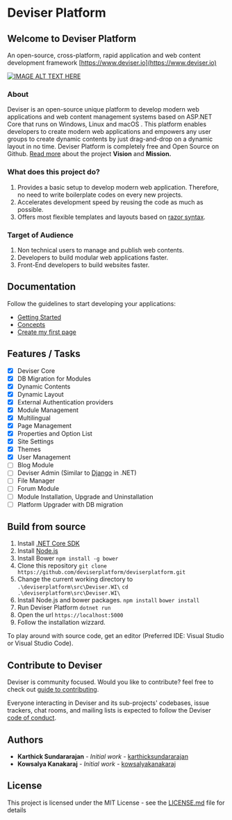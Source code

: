 # Deviser Platform
## Welcome to Deviser Platform
An open-source, cross-platform, rapid application and web content development framework [https://www.deviser.io](https://www.deviser.io)

[![IMAGE ALT TEXT HERE](https://www.deviser.io/assets/images/video_snapshot.png)](https://www.youtube.com/watch?v=_dFH5SdDZyY)

### About
Deviser is an open-source unique platform to develop modern web applications and web content management systems based on ASP.NET Core that runs on Windows, Linux and macOS . This platform enables developers to create modern web applications and empowers any user groups to create dynamic contents by just drag-and-drop on a dynamic layout in no time. Deviser Platform is completely free and Open Source on Github. [Read more](https://www.deviser.io/About) about the project **Vision** and **Mission.**

### What does this project do?
1. Provides a basic setup to develop modern web application. Therefore, no need to write boilerplate codes on every new projects.
2. Accelerates development speed by reusing the code as much as possible.
3. Offers most flexible templates and layouts based on [razor syntax](https://docs.microsoft.com/en-us/aspnet/core/mvc/views/razor?view=aspnetcore-2.1).

### Target of Audience
1. Non technical users to manage and publish web contents.
2. Developers to build modular web applications faster.
3. Front-End developers to build websites faster.

## Documentation
Follow the guidelines to start developing your applications:
* [Getting Started](https://www.deviser.io/docs/guide/get-started.html)
* [Concepts](https://www.deviser.io/docs/guide/concepts.html)
* [Create my first page](https://www.deviser.io/docs/guide/pages/index.html)

## Features / Tasks
- [x] Deviser Core
- [x] DB Migration for Modules
- [x] Dynamic Contents
- [x] Dynamic Layout
- [x] External Authentication providers
- [x] Module Management
- [x] Multilingual
- [x] Page Management
- [x] Properties and Option List
- [x] Site Settings
- [x] Themes
- [x] User Management
- [ ] Blog Module
- [ ] Deviser Admin (Similar to [Django](https://github.com/django/django) in .NET)
- [ ] File Manager
- [ ] Forum Module
- [ ] Module Installation, Upgrade and Uninstallation
- [ ] Platform Upgrader with DB migration

## Build from source
1. Install [.NET Core SDK](https://www.microsoft.com/net/download)
2. Install [Node.js](https://nodejs.org)
3. Install Bower
`npm install -g bower`
4. Clone this repository
`git clone https://github.com/deviserplatform/deviserplatform.git`
5. Change the current working directory to `.\deviserplatform\src\Deviser.WI\`
`cd .\deviserplatform\src\Deviser.WI\`
6. Install Node.js and bower packages.
`npm install`
`bower install`
7. Run Deviser Platform 
`dotnet run`
8. Open the url `https://localhost:5000`
9. Follow the installation wizzard.

To play around with source code, get an editor (Preferred IDE: Visual Studio or Visual Studio Code). 

## Contribute to Deviser
Deviser is community focused. Would you like to contribute? feel free to check out [guide to contributing](CONTRIBUTING.md).

Everyone interacting in Deviser and its sub-projects' codebases, issue trackers, chat rooms, and mailing lists is expected to follow the Deviser [code of conduct](https://www.deviser.io/codeofconduct).

## Authors

* **Karthick Sundararajan** - *Initial work* - [karthicksundararajan](https://github.com/karthicksundararajan)
* **Kowsalya Kanakaraj** - *Initial work* - [kowsalyakanakaraj](https://github.com/kowsalyakanakaraj)

## License

This project is licensed under the MIT License - see the [LICENSE.md](LICENSE.md) file for details
